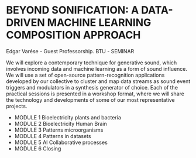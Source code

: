 # BEYOND SONIFICATION: A DATA-DRIVEN MACHINE LEARNING COMPOSITION APPROACH 
Edgar Varése - Guest Professorship. 
BTU - SEMINAR

We will explore a contemporary technique for generative sound, which involves incoming data and machine learning as a form of sound influence. We will use a set of open-source pattern-recognition applications developed by our collective to cluster and map data streams as sound event triggers and modulators in a synthesis generator of choice.
Each of the practical sessions is presented in a workshop format, where we will share the technology and developments of some of our most representative projects.

- MODULE 1  Bioelectricity plants and bacteria 
- MODULE 2  Bioelectricity Human Brain
- MODULE 3 Patterns microorganisms
- MODULE 4 Patterns in datasets
- MODULE 5 AI Collaborative processes 
- MODULE 6 Closing 

